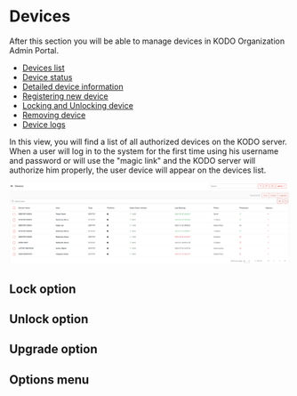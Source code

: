 # Devices



After this section you will be able to manage devices in KODO Organization Admin Portal.

* [Devices list](devices-list.md)
* [Device status](device-status.md)
* [Detailed device information](detailed-device-information.md)
* [Registering new device](registering-new-device.md)
* [Locking and Unlocking device](locking-device.md)
* [Removing device](removing-device.md)
* [Device logs](device-logs.md)

In this view, you will find a list of all authorized devices on the KODO server. When a user will log in to the system for the first time using his username and password or will use the "magic link" and the KODO server will authorize him properly, the user device will appear on the devices list.

![](../../../.gitbook/assets/image%20%2847%29.png)

## Lock option

## Unlock option

## Upgrade option

## Options menu


